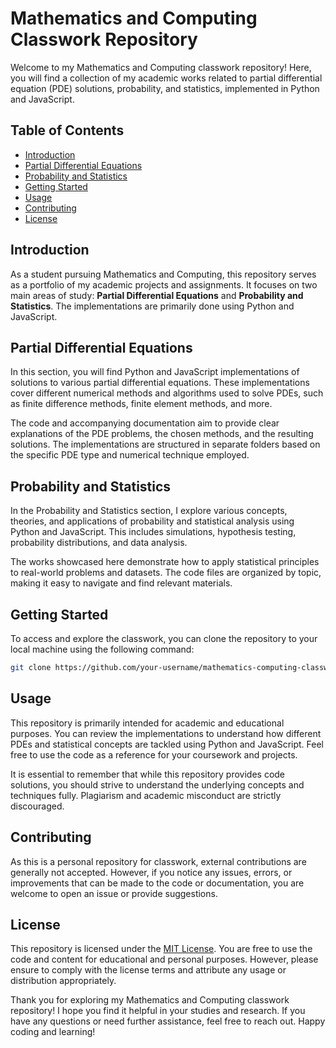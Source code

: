 # Mathematics and Computing Classwork Repository

Welcome to my Mathematics and Computing classwork repository! Here, you will find a collection of my academic works related to partial differential equation (PDE) solutions, probability, and statistics, implemented in Python and JavaScript.

## Table of Contents

- [Introduction](#introduction)
- [Partial Differential Equations](#partial-differential-equations)
- [Probability and Statistics](#probability-and-statistics)
- [Getting Started](#getting-started)
- [Usage](#usage)
- [Contributing](#contributing)
- [License](#license)

## Introduction

As a student pursuing Mathematics and Computing, this repository serves as a portfolio of my academic projects and assignments. It focuses on two main areas of study: **Partial Differential Equations** and **Probability and Statistics**. The implementations are primarily done using Python and JavaScript.

## Partial Differential Equations

In this section, you will find Python and JavaScript implementations of solutions to various partial differential equations. These implementations cover different numerical methods and algorithms used to solve PDEs, such as finite difference methods, finite element methods, and more.

The code and accompanying documentation aim to provide clear explanations of the PDE problems, the chosen methods, and the resulting solutions. The implementations are structured in separate folders based on the specific PDE type and numerical technique employed.

## Probability and Statistics

In the Probability and Statistics section, I explore various concepts, theories, and applications of probability and statistical analysis using Python and JavaScript. This includes simulations, hypothesis testing, probability distributions, and data analysis.

The works showcased here demonstrate how to apply statistical principles to real-world problems and datasets. The code files are organized by topic, making it easy to navigate and find relevant materials.

## Getting Started

To access and explore the classwork, you can clone the repository to your local machine using the following command:

```bash
git clone https://github.com/your-username/mathematics-computing-classwork.git
```

## Usage

This repository is primarily intended for academic and educational purposes. You can review the implementations to understand how different PDEs and statistical concepts are tackled using Python and JavaScript. Feel free to use the code as a reference for your coursework and projects.

It is essential to remember that while this repository provides code solutions, you should strive to understand the underlying concepts and techniques fully. Plagiarism and academic misconduct are strictly discouraged.

## Contributing

As this is a personal repository for classwork, external contributions are generally not accepted. However, if you notice any issues, errors, or improvements that can be made to the code or documentation, you are welcome to open an issue or provide suggestions.

## License

This repository is licensed under the [MIT License](LICENSE). You are free to use the code and content for educational and personal purposes. However, please ensure to comply with the license terms and attribute any usage or distribution appropriately.

Thank you for exploring my Mathematics and Computing classwork repository! I hope you find it helpful in your studies and research. If you have any questions or need further assistance, feel free to reach out. Happy coding and learning!
